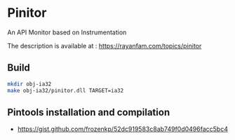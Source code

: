 # Pinitor
An API Monitor based on Instrumentation

The description is available at : https://rayanfam.com/topics/pinitor

## Build
```bash
mkdir obj-ia32
make obj-ia32/pinitor.dll TARGET=ia32
```

## Pintools installation and compilation
- https://gist.github.com/frozenkp/52dc919583c8ab749f0d0496facc5bc4
